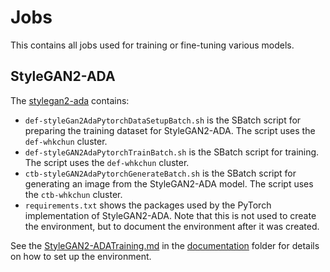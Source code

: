 # Jobs
This contains all jobs used for training or fine-tuning various models.

## StyleGAN2-ADA
The [stylegan2-ada](./stylegan2-ada) contains:

   - `def-styleGan2AdaPytorchDataSetupBatch.sh` is the SBatch script for preparing the training dataset for StyleGAN2-ADA.  The script uses the `def-whkchun` cluster.
   - `def-styleGAN2AdaPytorchTrainBatch.sh` is the SBatch script for training. The script uses the `def-whkchun` cluster.
   - `ctb-styleGAN2AdaPytorchGenerateBatch.sh` is the SBatch script for generating an image from the StyleGAN2-ADA model.  The script uses the `ctb-whkchun` cluster.
   - `requirements.txt` shows the packages used by the PyTorch implementation of StyleGAN2-ADA.  Note that this is not used to create the environment, but to document the environment after it was created.

See the [StyleGAN2-ADATraining.md](../docs/StyleGAN2-ADATraining.md) in the [documentation](../docs) folder for details on how to set up the environment.

